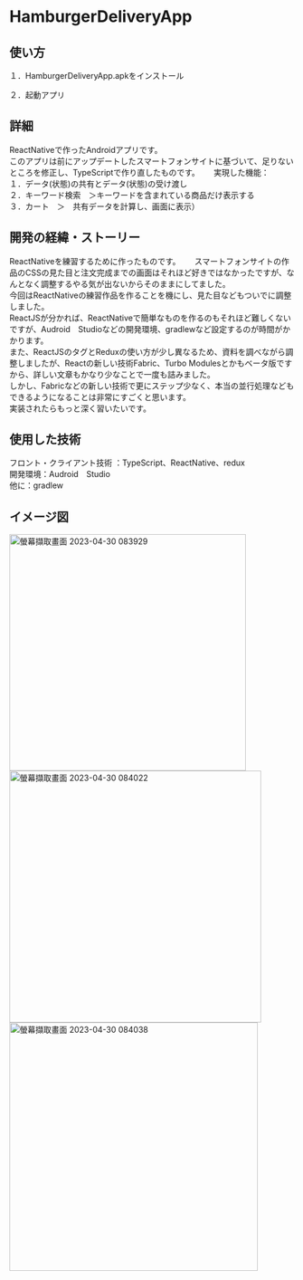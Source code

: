 # HamburgerDeliveryApp
## 使い方
１．HamburgerDeliveryApp.apkをインストール  

２．起動アプリ

## 詳細
ReactNativeで作ったAndroidアプリです。  
このアプリは前にアップデートしたスマートフォンサイトに基づいて、足りないところを修正し、TypeScriptで作り直したものです。　　
実現した機能：  
１．データ(状態)の共有とデータ(状態)の受け渡し  
２．キーワード検索　＞キーワードを含まれている商品だけ表示する  
３．カート　＞　共有データを計算し、画面に表示）  

## 開発の経緯・ストーリー
ReactNativeを練習するために作ったものです。　　
スマートフォンサイトの作品のCSSの見た目と注文完成までの画面はそれほど好きではなかったですが、なんとなく調整するやる気が出ないからそのままにしてました。  
今回はReactNativeの練習作品を作ることを機にし、見た目などもついでに調整しました。  
ReactJSが分かれば、ReactNativeで簡単なものを作るのもそれほど難しくないですが、Audroid　Studioなどの開発環境、gradlewなど設定するのが時間がかかります。  
また、ReactJSのタグとReduxの使い方が少し異なるため、資料を調べながら調整しましたが、Reactの新しい技術Fabric、Turbo Modulesとかもベータ版ですから、詳しい文章もかなり少なことで一度も詰みました。  
しかし、Fabricなどの新しい技術で更にステップ少なく、本当の並行処理などもできるようになることは非常にすごくと思います。  
実装されたらもっと深く習いたいです。  

## 使用した技術
フロント・クライアント技術 ：TypeScript、ReactNative、redux  
開発環境：Audroid　Studio  
他に：gradlew  
## イメージ図　
<img width="418" alt="螢幕擷取畫面 2023-04-30 083929" src="https://user-images.githubusercontent.com/105122594/235328392-ea200daa-7532-46ae-82bb-3ece277ff06e.png">
<img width="445" alt="螢幕擷取畫面 2023-04-30 084022" src="https://user-images.githubusercontent.com/105122594/235328418-0064ffd0-65ca-4157-b70d-570f906bbe79.png">
<img width="439" alt="螢幕擷取畫面 2023-04-30 084038" src="https://user-images.githubusercontent.com/105122594/235328421-4cda87b4-67d0-46a7-937d-6e1779a3d421.png">
